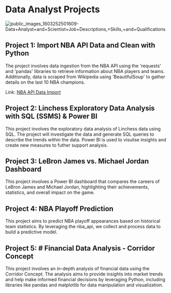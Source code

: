 # Data Analyst Projects
![public_images_1603252501609-Data+Analyst+and+Scientist+Job+Descriptions,+Skills,+and+Qualifications](https://github.com/josephawonusi/Data-Analyst-Projects/assets/147591542/a587e89d-bd3b-4d95-8bed-1bd175820afd)

## Project 1: Import NBA API Data and Clean with Python
The project involves data ingestion from the NBA API using the 'requests' and 'pandas' libraries to retrieve information about NBA players and teams. Additionally, data is scraped from Wikipedia using 'BeautifulSoup' to gather details on the last 10 NBA champions.

Link: [NBA API Data Import](https://github.com/josephawonusi/Data-Analyst-Projects/tree/main/nba_project)

## Project 2: Linchess Exploratory Data Analysis with SQL (SSMS) & Power BI
This project involves the exploratory data analysis of Linchess data using SQL. The project will investigate the data and generate SQL queries to describe the trends within the data. Power BI is used to visulise insights and create new measures to futher support analysis.

## Project 3: LeBron James vs. Michael Jordan Dashboard
This project involves a Power BI dashboard that compares the careers of LeBron James and Michael Jordan, highlighting their achievements, statistics, and overall impact on the game.

## Project 4: NBA Playoff Prediction
This project aims to predict NBA playoff appearances based on historical team statistics. By leveraging the nba_api, we collect and process data to build a predictive model.

## Project 5: # Financial Data Analysis - Corridor Concept
This project involves an in-depth analysis of financial data using the Corridor Concept. The analysis aims to provide insights into market trends and help make informed financial decisions by leveraging Python, including libraries like pandas and matplotlib for data manipulation and visualization.
